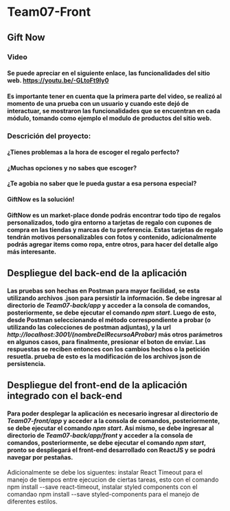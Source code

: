 # Team07-Front
## Gift Now

### Video

#### Se puede apreciar en el siguiente enlace, las funcionalidades del sitio web. https://youtu.be/-GLtoFt9Iy0

#### Es importante tener en cuenta que la primera parte del video, se realizó al momento de una prueba con un usuario y cuando este dejó de interactuar, se mostraron las funcionalidades que se encuentran en cada módulo, tomando como ejemplo el modulo de productos del sitio web.

### Descrición del proyecto:
#### ¿Tienes problemas a la hora de escoger el regalo perfecto?
#### ¿Muchas opciones y no sabes que escoger?
#### ¿Te agobia no saber que le pueda gustar a esa persona especial?
#### GiftNow es la solución!
#### GiftNow es un market-place donde podrás encontrar todo tipo de regalos personalizados, todo gira entorno a tarjetas de regalo con cupones de compra en las tiendas y marcas de tu preferencia. Estas tarjetas de regalo tendrán motivos personalizables con fotos y contenido, adicionalmente podrás agregar items como ropa, entre otros, para hacer del detalle algo más interesante.

## Despliegue del back-end de la aplicación
#### Las pruebas son hechas en Postman para mayor facilidad, se esta utilizando archivos .json para persistir la información. Se debe ingresar al directorio de *Team07-back/app* y acceder a la consola de comandos, posteriormente, se debe ejecutar el comando *npm start*. Luego de esto, desde Postman seleccionando el método correspondiente a probar (o utilizando las colecciones de postman adjuntas), y la url *http://localhost:3001/(nombreDelRecursoAProbar)* más otros parámetros en algunos casos, para finalmente, presionar el boton de enviar. Las respuestas se reciben entonces con los cambios hechos o la petición resuetla. prueba de esto es la modificación de los archivos json de persistencia.

## Despliegue del front-end de la aplicación integrado con el back-end
#### Para poder desplegar la aplicación es necesario ingresar al directorio de *Team07-front/app* y acceder a la consola de comandos, posteriormente, se debe ejecutar el comando *npm start*. Así mismo, se debe ingresar al directorio de *Team07-back/app/front* y acceder a la consola de comandos, posteriormente, se debe ejecutar el comando *npm start*, pronto se despliegará el front-end desarrollado con ReactJS y se podrá navegar por pestañas.

Adicionalmente se debe los siguentes: instalar React Timeout para el manejo de tiempos entre ejecucion de ciertas tareas, esto con el comando npm install --save react-timeout, instalar styled components con el comandao npm install --save styled-components para el manejo de diferentes estilos.
